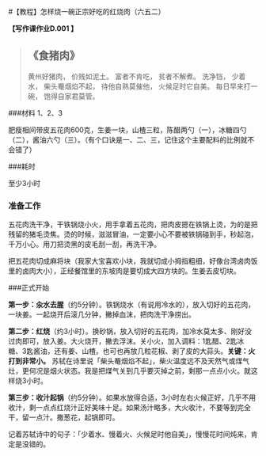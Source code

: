 #【教程】怎样烧一碗正宗好吃的红烧肉（六五二）

**【写作课作业D.001 】**

> ## 《食猪肉》
>
> 黄州好猪肉，
> 价贱如泥土。
> 富者不肯吃，
> 贫者不解煮。
> 洗净铛，
> 少着水，
> 柴头罨烟焰不起，
> 待他自熟莫催他，
> 火候足时它自美。
> 每日早来打一碗，
> 饱得自家君莫管。

###材料 1、2、3

肥瘦相间带皮五花肉600克，生姜一块，山楂三粒，陈醋两勺（一），冰糖四勺（二），酱油六勺（三）。（有个口诀是一、二、三，记住这个主要配料的比例就不会错了）

###耗时

至少3小时

### 准备工作

五花肉洗干净，干铁锅烧小火，用手拿着五花肉，把肉皮摁在铁锅上烫，为的是把残留的猪毛烫焦。烫的时候，滋滋冒油，一定要小心不要被铁锅碰到手，秒起泡，千万小心。用刀把烫黑的皮毛刮一刮，再洗干净。

把五花肉切成麻将块（我家大宝喜欢小块，我就切成小拇指粗细，好像台湾卤肉饭里的卤肉大小），正经餐馆里的东坡肉是要切成大四方块的。生姜去皮切块。

###正式开始

**第一步：汆水去腥**（约5分钟）。铁锅烧水（有说用冷水的），放入切好的五花肉，一块姜。一起烧开后滚几分钟，撇掉血沫，把肉洗干净捞出。

**第二步：红烧**（约3小时）。换砂锅，放入切好的五花肉，加冷水莫太多、刚好没过肉即可，放入姜。大火烧开，撇去浮沫。关小火，加入调料：1匙醋、2匙冰糖、3匙酱油，还有姜、山楂。也可也再放几粒花椒、剥了皮的大蒜头。**关键：火打到非常小。** 苏轼在诗里说「柴头罨烟焰不起」，柴火温度远不及天然气或煤气灶，更何况是烟火状态。我是把煤气关到几乎要灭掉之前，剩那一点点小火。就这样烧3小时。

**第三步：收汁起锅**（约5分钟）。如果水放得合适，3小时左右火候正好，几乎不用收汁，剩一点点红烧汁正好美味十足。如果汤汁略多，大火收汁，不要等到完全干，留一点汁。撒葱花，起锅即可。

记着苏轼诗中的句子：「少着水、慢着火、火候足时他自美」，慢慢花时间炖来，肯定是没错的。